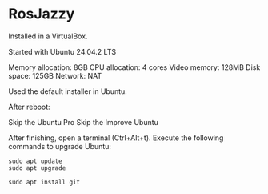 # RosJazzy

Installed in a VirtualBox.

Started with Ubuntu 24.04.2 LTS

Memory allocation: 8GB
CPU allocation: 4 cores
Video memory: 128MB
Disk space: 125GB
Network: NAT

Used the default installer in Ubuntu.

After reboot:

Skip the Ubuntu Pro
Skip the Improve Ubuntu

After finishing, open a terminal (Ctrl+Alt+t).
Execute the following commands to upgrade Ubuntu:

```
sudo apt update
sudo apt upgrade

sudo apt install git
```


